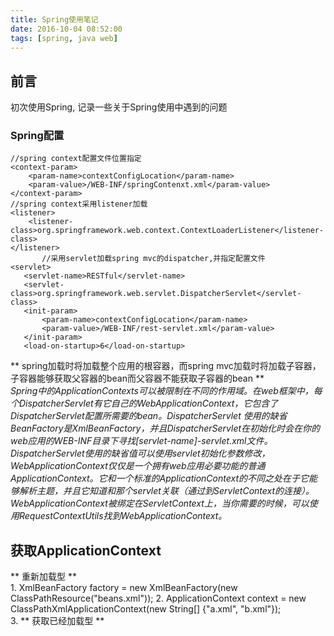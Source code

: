 ```yaml
---
title: Spring使用笔记
date: 2016-10-04 08:52:00
tags: [spring, java web]
---
```

## 前言
初次使用Spring, 记录一些关于Spring使用中遇到的问题
### Spring配置
    //spring context配置文件位置指定  
    <context-param>
        <param-name>contextConfigLocation</param-name>
        <param-value>/WEB-INF/springContenxt.xml</param-value>
    </context-param>
    //spring context采用listener加载
    <listener>
        <listener-class>org.springframework.web.context.ContextLoaderListener</listener-class>
    </listener>                                         
                                                            //采用servlet加载spring mvc的dispatcher,并指定配置文件
    <servlet>
       <servlet-name>RESTful</servlet-name>
       <servlet-class>org.springframework.web.servlet.DispatcherServlet</servlet-class>
       <init-param>
           <param-name>contextConfigLocation</param-name>
           <param-value>/WEB-INF/rest-servlet.xml</param-value>
       </init-param>
       <load-on-startup>6</load-on-startup>
   </servlet>                                                                                                 

** spring加载时将加载整个应用的根容器，而spring mvc加载时将加载子容器，子容器能够获取父容器的bean而父容器不能获取子容器的bean **  
*Spring中的ApplicationContexts可以被限制在不同的作用域。在web框架中，每个DispatcherServlet有它自己的WebApplicationContext，它包含了DispatcherServlet配置所需要的bean。DispatcherServlet 使用的缺省BeanFactory是XmlBeanFactory，并且DispatcherServlet在初始化时会在你的web应用的WEB-INF目录下寻找[servlet-name]-servlet.xml文件。DispatcherServlet使用的缺省值可以使用servlet初始化参数修改，*
*WebApplicationContext仅仅是一个拥有web应用必要功能的普通ApplicationContext。它和一个标准的ApplicationContext的不同之处在于它能够解析主题，并且它知道和那个servlet关联（通过到ServletContext的连接）。WebApplicationContext被绑定在ServletContext上，当你需要的时候，可以使用RequestContextUtils找到WebApplicationContext。*  
## 获取ApplicationContext
** 重新加载型 **  
    1. XmlBeanFactory factory = new XmlBeanFactory(new ClassPathResource("beans.xml"));
    2. ApplicationContext context = new ClassPathXmlApplicationContext(new String[] {"a.xml", "b.xml"});  
    3.
** 获取已经加载型 **

                                                                                                                                                                                                                                                                                                                                                                                                                                                                                         
